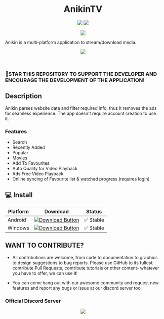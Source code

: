 <h1 align="center">
   AnikinTV
</h1>

<p align="center">
   <a href="https://discord.com/invite/nZj46N5a"><img src="https://img.shields.io/badge/Discord-7289DA?style=for-the-badge&logo=discord&logoColor=white"></a>
   <a href="https://github.com/Huzzu-BCMW/HuzzuAnikinTV/releases"><img src="https://img.shields.io/github/downloads/jerry08/Anikin/total?color=%233DDC84&logo=android&logoColor=%23fff&style=for-the-badge"></a>
</p>

<p align="center"><a href="https://github.com/Huzzu-BCMW/HuzzuAnikinTV/releases"><img src="/.assets/download.png"></a></p>

Anikin is a multi-platform application to stream/download media. 

<p align="center">
	<a href="https://www.buymeacoffee.com/jerry08"><img src="https://img.buymeacoffee.com/button-api/?text=Buy me a coffee&emoji=&slug=jerry08&button_colour=FFDD00&font_colour=000000&font_family=Poppins&outline_colour=000000&coffee_colour=ffffff" /></a>
</p>

<br>

### 🌟STAR THIS REPOSITORY TO SUPPORT THE DEVELOPER AND ENCOURAGE THE DEVELOPMENT OF THE APPLICATION!

## Description

Anikin parses website data and filter required info, thus It removes the ads for seamless experience. The app doesn't require account creation to use it.

### Features

* Search
* Recently Added
* Popular
* Movies
* Add To Favourites
* Auto Quality for Video Playback
* Ads Free Video Playback
* Online syncing of Favourite list & watched progress (requires login)

## 💻 Install 

| Platform | Download | Status |
|----------|----------|--------|
| Android    |[![Download Button](https://img.shields.io/github/v/release/jerry08/Anikin?color=7885FF&label=Android-Apk&logo=android&style=for-the-badge)](https://github.com/Huzzu-BCMW/HuzzuAnikinTV/actions/runs/7774842557/artifacts/1218511152)| ✅ Stable |
| Windows    |[![Download Button](https://img.shields.io/github/v/release/jerry08/Anikin?color=00A8E8&label=Windows-Zip&logo=windows&style=for-the-badge)](https://github.com/Huzzu-BCMW/HuzzuAnikinTV/actions/runs/7774842557/artifacts/1218511153)| ✅ Stable |

## WANT TO CONTRIBUTE?

- All contributions are welcome, from code to documentation to graphics to design suggestions to bug reports. Please use GitHub to its fullest; contribute Pull Requests, contribute tutorials or other content- whatever you have to offer, we can use it!

- You can come hang out with our awesome community and request new features and report any bugs or issue at our discord server too.

### Official Discord Server

<p align="center">
 <a href="https://discord.com/invite/nZj46N5a">
  <img src="https://invidget.switchblade.xyz/mhxsSMy2Nf">
 </a>
</p>
